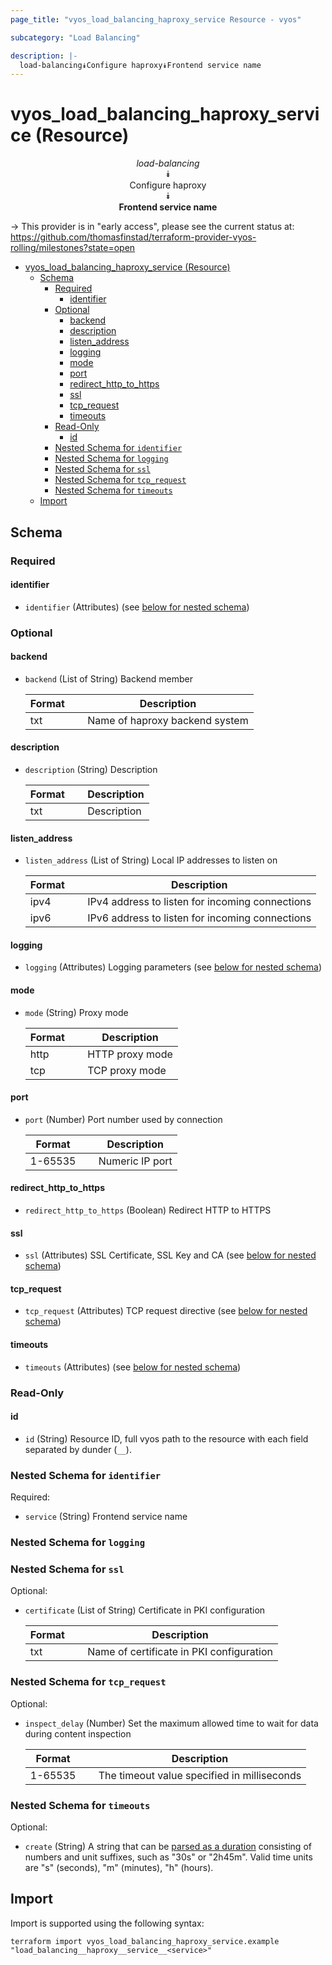 ```yaml
---
page_title: "vyos_load_balancing_haproxy_service Resource - vyos"

subcategory: "Load Balancing"

description: |-
  load-balancing⯯Configure haproxy⯯Frontend service name
---
```


# vyos_load_balancing_haproxy_service (Resource)
<center>


*load-balancing*  
⯯  
Configure haproxy  
⯯  
**Frontend service name**


</center>

-> This provider is in "early access", please see the current status at: https://github.com/thomasfinstad/terraform-provider-vyos-rolling/milestones?state=open

<!--TOC-->

- [vyos_load_balancing_haproxy_service (Resource)](#vyos_load_balancing_haproxy_service-resource)
  - [Schema](#schema)
    - [Required](#required)
      - [identifier](#identifier)
    - [Optional](#optional)
      - [backend](#backend)
      - [description](#description)
      - [listen_address](#listen_address)
      - [logging](#logging)
      - [mode](#mode)
      - [port](#port)
      - [redirect_http_to_https](#redirect_http_to_https)
      - [ssl](#ssl)
      - [tcp_request](#tcp_request)
      - [timeouts](#timeouts)
    - [Read-Only](#read-only)
      - [id](#id)
    - [Nested Schema for `identifier`](#nested-schema-for-identifier)
    - [Nested Schema for `logging`](#nested-schema-for-logging)
    - [Nested Schema for `ssl`](#nested-schema-for-ssl)
    - [Nested Schema for `tcp_request`](#nested-schema-for-tcp_request)
    - [Nested Schema for `timeouts`](#nested-schema-for-timeouts)
  - [Import](#import)

<!--TOC-->

<!-- schema generated by tfplugindocs -->
## Schema

### Required

#### identifier
- `identifier` (Attributes) (see [below for nested schema](#nestedatt--identifier))

### Optional

#### backend
- `backend` (List of String) Backend member

    |  Format  &emsp;|  Description                     |
    |----------|----------------------------------|
    |  txt     &emsp;|  Name of haproxy backend system  |
#### description
- `description` (String) Description

    |  Format  &emsp;|  Description  |
    |----------|---------------|
    |  txt     &emsp;|  Description  |
#### listen_address
- `listen_address` (List of String) Local IP addresses to listen on

    |  Format  &emsp;|  Description                                      |
    |----------|---------------------------------------------------|
    |  ipv4    &emsp;|  IPv4 address to listen for incoming connections  |
    |  ipv6    &emsp;|  IPv6 address to listen for incoming connections  |
#### logging
- `logging` (Attributes) Logging parameters (see [below for nested schema](#nestedatt--logging))
#### mode
- `mode` (String) Proxy mode

    |  Format  &emsp;|  Description      |
    |----------|-------------------|
    |  http    &emsp;|  HTTP proxy mode  |
    |  tcp     &emsp;|  TCP proxy mode   |
#### port
- `port` (Number) Port number used by connection

    |  Format   &emsp;|  Description      |
    |-----------|-------------------|
    |  1-65535  &emsp;|  Numeric IP port  |
#### redirect_http_to_https
- `redirect_http_to_https` (Boolean) Redirect HTTP to HTTPS
#### ssl
- `ssl` (Attributes) SSL Certificate, SSL Key and CA (see [below for nested schema](#nestedatt--ssl))
#### tcp_request
- `tcp_request` (Attributes) TCP request directive (see [below for nested schema](#nestedatt--tcp_request))
#### timeouts
- `timeouts` (Attributes) (see [below for nested schema](#nestedatt--timeouts))

### Read-Only

#### id
- `id` (String) Resource ID, full vyos path to the resource with each field separated by dunder (`__`).

<a id="nestedatt--identifier"></a>
### Nested Schema for `identifier`

Required:

- `service` (String) Frontend service name


<a id="nestedatt--logging"></a>
### Nested Schema for `logging`


<a id="nestedatt--ssl"></a>
### Nested Schema for `ssl`

Optional:

- `certificate` (List of String) Certificate in PKI configuration

    |  Format  &emsp;|  Description                               |
    |----------|--------------------------------------------|
    |  txt     &emsp;|  Name of certificate in PKI configuration  |


<a id="nestedatt--tcp_request"></a>
### Nested Schema for `tcp_request`

Optional:

- `inspect_delay` (Number) Set the maximum allowed time to wait for data during content inspection

    |  Format   &emsp;|  Description                                  |
    |-----------|-----------------------------------------------|
    |  1-65535  &emsp;|  The timeout value specified in milliseconds  |


<a id="nestedatt--timeouts"></a>
### Nested Schema for `timeouts`

Optional:

- `create` (String) A string that can be [parsed as a duration](https://pkg.go.dev/time#ParseDuration) consisting of numbers and unit suffixes, such as &#34;30s&#34; or &#34;2h45m&#34;. Valid time units are &#34;s&#34; (seconds), &#34;m&#34; (minutes), &#34;h&#34; (hours).

## Import

Import is supported using the following syntax:

```shell
terraform import vyos_load_balancing_haproxy_service.example "load_balancing__haproxy__service__<service>"
```
